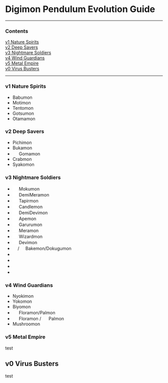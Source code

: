 # Digimon Pendulum Evolution Guide
-----
### Contents

[v1 Nature Spirits](#v1-nature-spirits)  
[v2 Deep Savers](#v2-deep-savers)  
[v3 Nightmare Soldiers](#v3-nightmare-soldiers)  
[v4 Wind Guardians](#v4-wind-guardians)  
[v5 Metal Empire](#v5-metal-empire)  
[v0 Virus Busters](#v0-virus-busters)  

-----

### v1 Nature Spirits

- Babumon
- Motimon
- Tentomon
- Gotsumon
- Otamamon

### v2 Deep Savers

- Pichimon
- Bukamon
- <img src="{{site.baseurl}}/hosting/digimon-lcd-colored/goma.png" width="16" height="16"> Gomamon
- Crabmon
- Syakomon

### v3 Nightmare Soldiers

- <img src="{{site.baseurl}}/hosting/digimon-lcd-colored/moku.png" width="16" height="16" style="background-color:white;"> Mokumon
- <img src="{{site.baseurl}}/hosting/digimon-lcd-colored/demimera.png" width="16" height="16" style="background-color:white;"> DemiMeramon
- <img src="{{site.baseurl}}/hosting/digimon-lcd-colored/baku.png" width="16" height="16" style="background-color:white;"> Tapirmon
- <img src="{{site.baseurl}}/hosting/digimon-lcd-colored/candle.png" width="16" height="16" style="background-color:white;"> Candlemon
- <img src="{{site.baseurl}}/hosting/digimon-lcd-colored/demidevi.png" width="16" height="16" style="background-color:white;"> DemiDevimon
- <img src="{{site.baseurl}}/hosting/digimon-lcd-colored/ape.png" width="16" height="16" style="background-color:white;"> Apemon
- <img src="{{site.baseurl}}/hosting/digimon-lcd-colored/garuru.png" width="16" height="16" style="background-color:white;"> Garurumon
- <img src="{{site.baseurl}}/hosting/digimon-lcd-colored/mera.png" width="16" height="16" style="background-color:white;"> Meramon
- <img src="{{site.baseurl}}/hosting/digimon-lcd-colored/wizard.png" width="16" height="16" style="background-color:white;"> Wizardmon
- <img src="{{site.baseurl}}/hosting/digimon-lcd-colored/devi.png" width="16" height="16" style="background-color:white;"> Devimon
- <img src="{{site.baseurl}}/hosting/digimon-lcd-colored/bake.png" width="16" height="16">/<img src="{{site.baseurl}}/hosting/digimon-lcd-colored/dokugu.png" width="16" height="16"> Bakemon/Dokugumon
- <img src="{{site.baseurl}}/hosting/digimon-lcd-colored/.png" width="16" height="16">
- <img src="{{site.baseurl}}/hosting/digimon-lcd-colored/.png" width="16" height="16">
- <img src="{{site.baseurl}}/hosting/digimon-lcd-colored/.png" width="16" height="16">
- <img src="{{site.baseurl}}/hosting/digimon-lcd-colored/.png" width="16" height="16">

### v4 Wind Guardians

- Nyokimon
- Yokomon
- Biyomon
- <img src="{{site.baseurl}}/hosting/digimon-lcd-colored/flora.png" width="16" height="16"> Floramon/Palmon <img src="{{site.baseurl}}/hosting/digimon-lcd-colored/pal.png" width="16" height="16">
- <img src="{{site.baseurl}}/hosting/digimon-lcd-colored/flora.png" width="16" height="16"> Floramon / <img src="{{site.baseurl}}/hosting/digimon-lcd-colored/pal.png" width="16" height="16"> Palmon
- Mushroomon

### v5 Metal Empire

test

## v0 Virus Busters

test
